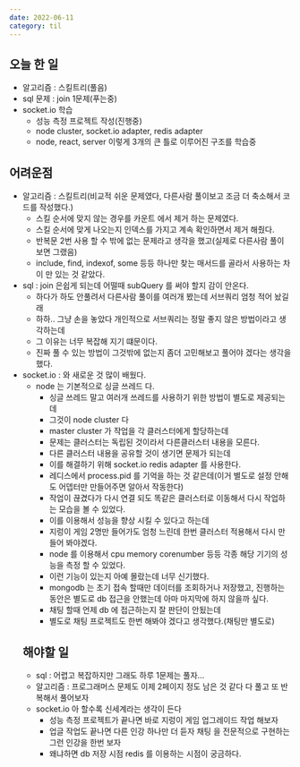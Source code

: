 ```yaml
---
date: 2022-06-11
category: til
---
```


## 오늘 한 일

- 알고리즘 : 스킬트리(풀음)
- sql 문제 : join 1문제(푸는중)
- socket.io 학습
  - 성능 측정 프로젝트 작성(진행중)
  - node cluster, socket.io adapter, redis adapter
  - node, react, server 이렇게 3개의 큰 틀로 이루어진 구조를 학습중

## 어려운점

- 알고리즘 : 스킬트리(비교적 쉬운 문제였다, 다른사람 풀이보고 조금 더 축소해서 코드를 작성했다.)
  - 스킬 순서에 맞지 않는 경우를 카운트 에서 제거 하는 문제였다.
  - 스킬 순서에 맞게 나오는지 인덱스를 가지고 계속 확인하면서 제거 해줬다.
  - 반복문 2번 사용 할 수 밖에 없는 문제라고 생각을 했고(실제로 다른사람 풀이 보면 그랬음)
  - include, find, indexof, some 등등 하나만 찾는 매서드를 골라서 사용하는 차이 만 있는 것 같았다.
- sql : join 은쉽게 되는데 어떨때 subQuery 를 써야 할지 감이 안온다.
  - 하다가 하도 안풀려서 다른사람 풀이를 여러개 봤는데 서브쿼리 엄청 적어 놨길래
  - 하하.. 그냥 손을 놓았다 개인적으로 서브쿼리는 정말 좋지 않은 방법이라고 생각하는데
  - 그 이유는 너무 복잡해 지기 떄문이다.
  - 진짜 풀 수 있는 방법이 그것밖에 없는지 좀더 고민해보고 풀어야 겠다는 생각을 했다.
- socket.io : 와 새로운 것 많이 배웠다.
  - node 는 기본적으로 싱글 쓰레드 다.
    - 싱글 쓰레드 말고 여러개 쓰레드를 사용하기 위한 방법이 별도로 제공되는데
    - 그것이 node cluster 다
    - master cluster 가 작업을 각 클러스터에게 할당하는데
    - 문제는 클러스터는 독립된 것이라서 다른클러스터 내용을 모른다.
    - 다른 클러스터 내용을 공유할 것이 생기면 문제가 되는데
    - 이를 해결하기 위해 socket.io redis adapter 를 사용한다.
    - 레디스에서 process.pid 를 기억을 하는 것 같은데(이거 별도로 설정 안해도 어뎁터만 만들어주면 알아서 작동한다)
    - 작업이 끊겼다가 다시 연결 되도 똑같은 클러스터로 이동해서 다시 작업하는 모습을 볼 수 있었다.
    - 이를 이용해서 성능을 향상 시킬 수 있다고 하는데
    - 지렁이 게임 2명만 들어가도 엄청 느린데 한번 클러스터 적용해서 다시 만들어 봐야겠다.
    - node 를 이용해서 cpu memory corenumber 등등 각종 해당 기기의 성능을 측정 할 수 있었다.
    - 이런 기능이 있는지 아예 몰랐는데 너무 신기했다.
    - mongodb 는 초기 접속 할때만 데이터를 조회하거나 저장했고, 진행하는 동안은 별도로 db 접근을 안했는데 아마 마지막에 하지 않을까 싶다.
    - 채팅 할때 언제 db 에 접근하는지 잘 판단이 안됬는데
    - 별도로 채팅 프로젝트도 한번 해봐야 겠다고 생각했다.(채팅만 별도로)
  ## 해야할 일
  - sql : 어렵고 복잡하지만 그래도 하루 1문제는 풀자...
  - 알고리즘 : 프로그래머스 문제도 이제 2페이지 정도 남은 것 같다 다 풀고 또 반복해서 풀어보자
  - socket.io 아 할수록 신세계라는 생각이 든다
    - 성능 측정 프로젝트가 끝나면 바로 지렁이 게임 업그레이드 작업 해보자
    - 업글 작업도 끝나면 다른 인강 하나만 더 듣자 채팅 을 전문적으로 구현하는 그런 인강을 한번 보자
    - 왜냐하면 db 저장 시점 redis 를 이용하는 시점이 궁금하다.
